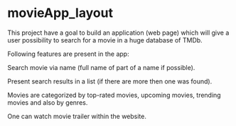 # movieApp_layout
This project have a goal to build an application (web page) which will give a user possibility to search for a movie in a huge database of TMDb.

Following features are present in the app:

Search movie via name (full name of part of a name if possible).

Present search results in a list (if there are more then one was found).

Movies are categorized by top-rated movies, upcoming movies, trending movies and also by genres.

One can watch movie trailer within the website.
